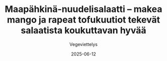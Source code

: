 ---
title: "Maapähkinä-nuudelisalaatti – makea mango ja rapeat tofukuutiot tekevät salaatista koukuttavan hyvää"
image: "https://vegaanibotti.lauravuo.me/2025/06/2025-06-12_small.png"
date: 2025-06-12
receipt_url: "https://vegeviettelys.fi/maapahkina-nuudelisalaatti-makea-mango/"
author: "Vegeviettelys"
---
